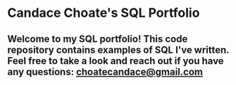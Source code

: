 # Candace Choate's SQL Portfolio

## Welcome to my SQL portfolio! This code repository contains examples of SQL I've written. Feel free to take a look and reach out if you have any questions: choatecandace@gmail.com

